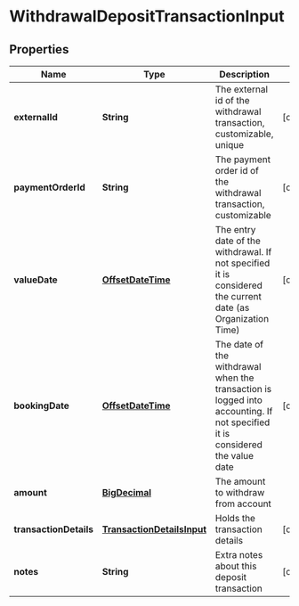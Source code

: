 
# WithdrawalDepositTransactionInput

## Properties
Name | Type | Description | Notes
------------ | ------------- | ------------- | -------------
**externalId** | **String** | The external id of the withdrawal transaction, customizable, unique |  [optional]
**paymentOrderId** | **String** | The payment order id of the withdrawal transaction, customizable |  [optional]
**valueDate** | [**OffsetDateTime**](OffsetDateTime.md) | The entry date of the withdrawal. If not specified it is considered the current date (as Organization Time) |  [optional]
**bookingDate** | [**OffsetDateTime**](OffsetDateTime.md) | The date of the withdrawal when the transaction is logged into accounting. If not specified it is considered the value date |  [optional]
**amount** | [**BigDecimal**](BigDecimal.md) | The amount to withdraw from account | 
**transactionDetails** | [**TransactionDetailsInput**](TransactionDetailsInput.md) | Holds the transaction details |  [optional]
**notes** | **String** | Extra notes about this deposit transaction |  [optional]



